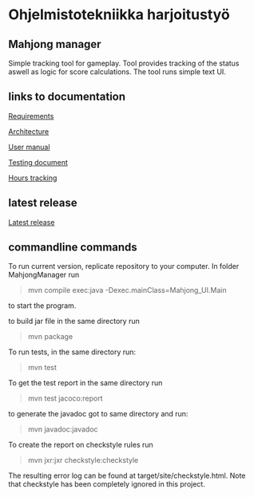 # Ohjelmistotekniikka harjoitustyö
## Mahjong manager
Simple tracking tool for gameplay. Tool provides tracking of the status aswell as logic for score calculations.
The tool runs simple text UI.

## links to documentation 

[Requirements](documentation/REQUIREMENTS.md)

[Architecture](documentation/ARCHITECTURE.md)

[User manual](documentation/USERMANUAL.md)

[Testing document](documentation/TESTING.md)

[Hours tracking](hours/TRACKING.md)

## latest release

[Latest release](https://github.com/tuomoM/ot-harjoitustyo/releases/final)

## commandline commands
To run current version, replicate repository to your computer. In folder MahjongManager run 

>mvn compile exec:java -Dexec.mainClass=Mahjong_UI.Main

to start the program.

to build jar file in the same directory run

>mvn package

To run tests, in the same directory run:

>mvn test

To get the test report in the same directory run

>mvn test jacoco:report

to generate the javadoc got to same directory and run:

>mvn javadoc:javadoc

To create the report on checkstyle rules run
> mvn jxr:jxr checkstyle:checkstyle

The resulting error log can be found at target/site/checkstyle.html. Note that checkstyle has been completely ignored in this project.

